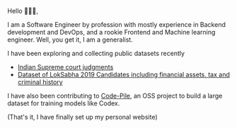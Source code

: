 Hello 👋👋👋,

I am a Software Engineer by profession with mostly experience in Backend development and DevOps, and a rookie Frontend and Machine learning engineer. Well, you get it, I am a generalist.

I have been exploring and collecting public datasets recently
* [Indian Supreme court judgments](https://www.kaggle.com/datasets/vangap/indian-supreme-court-judgments)
* [Dataset of LokSabha 2019 Candidates including financial assets, tax and criminal history](https://www.kaggle.com/datasets/vangap/loksabha-2019-candidate-details)

I have also been contributing to [Code-Pile](https://github.com/CarperAI/Code-Pile/), an OSS project to build a large dataset for training models like Codex.

(That's it, I have finally set up my personal website)